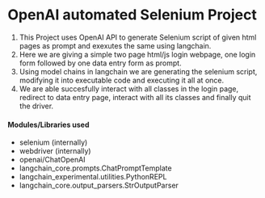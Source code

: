 # OpenAI automated Selenium Project

1. This Project uses OpenAI API to generate Selenium script of given html pages as prompt and exexutes the same using langchain.
2. Here we are giving a simple two page html/js login webpage, one login form followed by one data entry form as prompt.
2. Using model chains in langchain we are generating the selenium script, modifying it into executable code and executing it all at once.
3. We are able succesfully interact with all classes in the login page, redirect to data entry page, interact with all its classes and finally quit the driver.


#### Modules/Libraries used
- selenium (internally)
- webdriver (internally)
- openai/ChatOpenAI
- langchain_core.prompts.ChatPromptTemplate
- langchain_experimental.utilities.PythonREPL
- langchain_core.output_parsers.StrOutputParser

